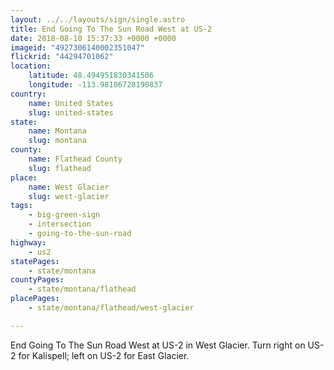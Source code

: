 ```yaml
---
layout: ../../layouts/sign/single.astro
title: End Going To The Sun Road West at US-2
date: 2018-08-10 15:37:33 +0000 +0000
imageid: "4927306140002351047"
flickrid: "44294701062"
location:
    latitude: 48.494951830341506
    longitude: -113.98106728190837
country:
    name: United States
    slug: united-states
state:
    name: Montana
    slug: montana
county:
    name: Flathead County
    slug: flathead
place:
    name: West Glacier
    slug: west-glacier
tags:
    - big-green-sign
    - intersection
    - going-to-the-sun-road
highway:
    - us2
statePages:
    - state/montana
countyPages:
    - state/montana/flathead
placePages:
    - state/montana/flathead/west-glacier

---
```

End Going To The Sun Road West at US-2 in West Glacier.  Turn right on US-2 for Kalispell; left on US-2 for East Glacier.